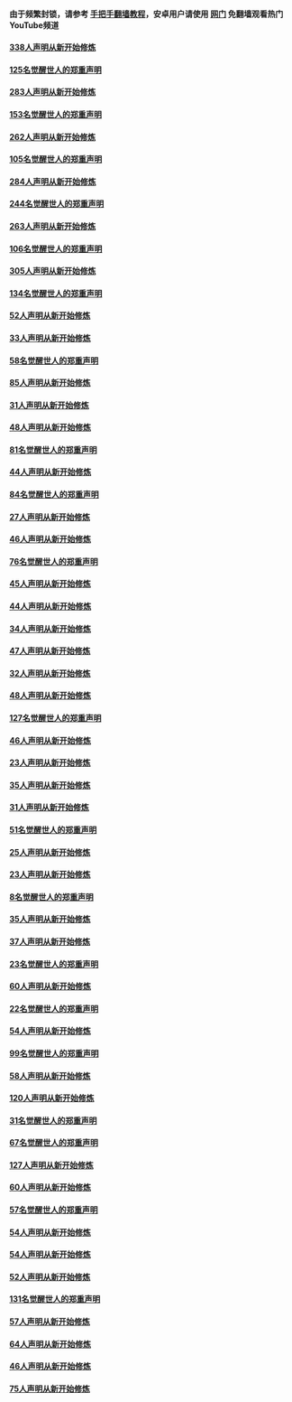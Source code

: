 #### 由于频繁封锁，请参考 [手把手翻墙教程](https://github.com/gfw-breaker/guides/wiki/)，安卓用户请使用 [网门](https://github.com/gfw-breaker/nogfw/blob/master/dl.md?t=04240401) 免翻墙观看热门YouTube频道 

#### [338人声明从新开始修炼](../pages/91/423540.md?t=04240401) 

#### [125名觉醒世人的郑重声明](../pages/91/423539.md?t=04240401) 

#### [283人声明从新开始修炼](../pages/91/423296.md?t=04240401) 

#### [153名觉醒世人的郑重声明](../pages/91/423295.md?t=04240401) 

#### [262人声明从新开始修炼](../pages/91/423004.md?t=04240401) 

#### [105名觉醒世人的郑重声明](../pages/91/423003.md?t=04240401) 

#### [284人声明从新开始修炼](../pages/91/422707.md?t=04240401) 

#### [244名觉醒世人的郑重声明](../pages/91/422706.md?t=04240401) 

#### [263人声明从新开始修炼](../pages/91/422553.md?t=04240401) 

#### [106名觉醒世人的郑重声明](../pages/91/422552.md?t=04240401) 

#### [305人声明从新开始修炼](../pages/91/422153.md?t=04240401) 

#### [134名觉醒世人的郑重声明](../pages/91/422152.md?t=04240401) 

#### [52人声明从新开始修炼](../pages/91/421846.md?t=04240401) 

#### [33人声明从新开始修炼](../pages/91/421804.md?t=04240401) 

#### [58名觉醒世人的郑重声明](../pages/91/421845.md?t=04240401) 

#### [85人声明从新开始修炼](../pages/91/421769.md?t=04240401) 

#### [31人声明从新开始修炼](../pages/91/421763.md?t=04240401) 

#### [48人声明从新开始修炼](../pages/91/421605.md?t=04240401) 

#### [81名觉醒世人的郑重声明](../pages/91/421656.md?t=04240401) 

#### [44人声明从新开始修炼](../pages/91/421544.md?t=04240401) 

#### [84名觉醒世人的郑重声明](../pages/91/421543.md?t=04240401) 

#### [27人声明从新开始修炼](../pages/91/421465.md?t=04240401) 

#### [46人声明从新开始修炼](../pages/91/421454.md?t=04240401) 

#### [76名觉醒世人的郑重声明](../pages/91/421453.md?t=04240401) 

#### [45人声明从新开始修炼](../pages/91/421452.md?t=04240401) 

#### [44人声明从新开始修炼](../pages/91/421422.md?t=04240401) 

#### [34人声明从新开始修炼](../pages/91/421322.md?t=04240401) 

#### [47人声明从新开始修炼](../pages/91/421264.md?t=04240401) 

#### [32人声明从新开始修炼](../pages/91/421225.md?t=04240401) 

#### [48人声明从新开始修炼](../pages/91/421202.md?t=04240401) 

#### [127名觉醒世人的郑重声明](../pages/91/421224.md?t=04240401) 

#### [46人声明从新开始修炼](../pages/91/421203.md?t=04240401) 

#### [23人声明从新开始修炼](../pages/91/421138.md?t=04240401) 

#### [35人声明从新开始修炼](../pages/91/421122.md?t=04240401) 

#### [31人声明从新开始修炼](../pages/91/421081.md?t=04240401) 

#### [51名觉醒世人的郑重声明](../pages/91/421080.md?t=04240401) 

#### [25人声明从新开始修炼](../pages/91/421020.md?t=04240401) 

#### [23人声明从新开始修炼](../pages/91/420884.md?t=04240401) 

#### [8名觉醒世人的郑重声明](../pages/91/420883.md?t=04240401) 

#### [35人声明从新开始修炼](../pages/91/420809.md?t=04240401) 

#### [37人声明从新开始修炼](../pages/91/420766.md?t=04240401) 

#### [23名觉醒世人的郑重声明](../pages/91/420765.md?t=04240401) 

#### [60人声明从新开始修炼](../pages/91/420727.md?t=04240401) 

#### [22名觉醒世人的郑重声明](../pages/91/420726.md?t=04240401) 

#### [54人声明从新开始修炼](../pages/91/420529.md?t=04240401) 

#### [99名觉醒世人的郑重声明](../pages/91/420528.md?t=04240401) 

#### [58人声明从新开始修炼](../pages/91/420198.md?t=04240401) 

#### [120人声明从新开始修炼](../pages/91/420141.md?t=04240401) 

#### [31名觉醒世人的郑重声明](../pages/91/420197.md?t=04240401) 

#### [67名觉醒世人的郑重声明](../pages/91/420140.md?t=04240401) 

#### [127人声明从新开始修炼](../pages/91/420082.md?t=04240401) 

#### [60人声明从新开始修炼](../pages/91/420081.md?t=04240401) 

#### [57名觉醒世人的郑重声明](../pages/91/420080.md?t=04240401) 

#### [54人声明从新开始修炼](../pages/91/419533.md?t=04240401) 

#### [54人声明从新开始修炼](../pages/91/419532.md?t=04240401) 

#### [52人声明从新开始修炼](../pages/91/419531.md?t=04240401) 

#### [131名觉醒世人的郑重声明](../pages/91/419530.md?t=04240401) 

#### [57人声明从新开始修炼](../pages/91/419430.md?t=04240401) 

#### [64人声明从新开始修炼](../pages/91/419429.md?t=04240401) 

#### [46人声明从新开始修炼](../pages/91/419428.md?t=04240401) 

#### [75人声明从新开始修炼](../pages/91/419427.md?t=04240401) 

